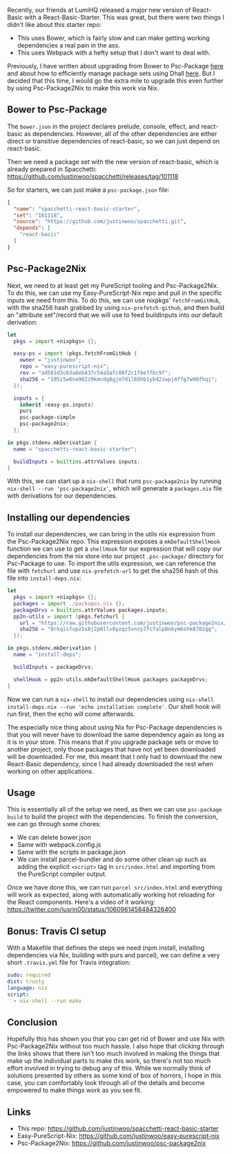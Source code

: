 Recently, our friends at LumiHQ released a major new version of React-Basic with a React-Basic-Starter. This was great, but there were two things I didn't like about this starter repo:

* This uses Bower, which is fairly slow and can make getting working dependencies a real pain in the ass.
* This uses Webpack with a hefty setup that I don't want to deal with.

Previously, I have written about upgrading from Bower to Psc-Package [here](https://qiita.com/kimagure/items/0d9354900d7a7dbd3864) and about how to efficiently manage package sets using Dhall [here](https://qiita.com/kimagure/items/c419ba740ac134a837a2). But I decided that this time, I would go the extra mile to upgrade this even further by using Psc-Package2Nix to make this work via Nix.

## Bower to Psc-Package

The `bower.json` in the project declares prelude, console, effect, and react-basic as dependencies. However, all of the other dependencies are either direct or transitive dependencies of react-basic, so we can just depend on react-basic.

Then we need a package set with the new version of react-basic, which is already prepared in Spacchetti: <https://github.com/justinwoo/spacchetti/releases/tag/101118>

So for starters, we can just make a `psc-package.json` file:

```json
{
  "name": "spacchetti-react-basic-starter",
  "set": "101118",
  "source": "https://github.com/justinwoo/spacchetti.git",
  "depends": [
    "react-basic"
  ]
}
```

## Psc-Package2Nix

Next, we need to at least get my PureScript tooling and Psc-Package2Nix. To do this, we can use my Easy-PureScript-Nix repo and pull in the specific inputs we need from this. To do this, we can use nixpkgs' `fetchFromGitHub`, with the sha256 hash grabbed by using `nix-prefetch-github`, and then build an "attribute set"/record that we will use to feed buildInputs into our default derivation:

```nix
let
  pkgs = import <nixpkgs> {};

  easy-ps = import (pkgs.fetchFromGitHub {
    owner = "justinwoo";
    repo = "easy-purescript-nix";
    rev = "ad581d3c63a8eb437c54a5afc08f2c1f6e7fbc9f";
    sha256 = "105i5w6na902z9kmcdg8gjm7d1l65hb1yb42zwpj4ffg7w90fhqj";
  });

  inputs = {
    inherit (easy-ps.inputs)
    purs
    psc-package-simple
    psc-package2nix;
  };

in pkgs.stdenv.mkDerivation {
  name = "spacchetti-react-basic-starter";

  buildInputs = builtins.attrValues inputs;
}
```

With this, we can start up a `nix-shell` that runs `psc-package2nix` by running `nix-shell --run 'psc-package2nix'`, which will generate a `packages.nix` file with derivations for our dependencies.

## Installing our dependencies

To install our dependencies, we can bring in the utils nix expression from the Psc-Package2Nix repo. This expression exposes a `mkDefaultShellHook` function we can use to get a `shellHook` for our expression that will copy our dependencies from the nix store into our project `.psc-package/` directory for Psc-Package to use. To import the utils expression, we can reference the file with `fetchurl` and use `nix-prefetch-url` to get the sha256 hash of this file into `install-deps.nix`:

```nix
let
  pkgs = import <nixpkgs> {};
  packages = import ./packages.nix {};
  packageDrvs = builtins.attrValues packages.inputs;
  pp2n-utils = import (pkgs.fetchurl {
    url = "https://raw.githubusercontent.com/justinwoo/psc-package2nix/409aab26afa0784eb90440da33b1ad4d56aedb93/utils.nix";
    sha256 = "0rkqisfvpz5x8j2p0llv0yzgz5vnzy7fcfalp8nkymbshk8702gg";
  });

in pkgs.stdenv.mkDerivation {
  name = "install-deps";

  buildInputs = packageDrvs;

  shellHook = pp2n-utils.mkDefaultShellHook packages packageDrvs;
}
```

Now we can run a `nix-shell` to install our dependencies using `nix-shell install-deps.nix --run 'echo installation complete'`. Our shell hook will run first, then the echo will come afterwards.

The especially nice thing about using Nix for Psc-Package dependencies is that you will never have to download the same dependency again as long as it is in your store. This means that if you upgrade package sets or move to another project, only those packages that have not yet been downloaded will be downloaded. For me, this meant that I only had to download the new React-Basic dependency, since I had already downloaded the rest when working on other applications.

## Usage

This is essentially all of the setup we need, as then we can use `psc-package build` to build the project with the dependencies. To finish the conversion, we can go through some chores:

* We can delete bower.json
* Same with webpack.config.js
* Same with the scripts in package.json
* We can install parcel-bundler and do some other clean up such as adding the explicit `<script>` tag in `src/index.html` and importing from the PureScript compiler output.

Once we have done this, we can run `parcel src/index.html` and everything will work as expected, along with automatically working hot reloading for the React components. Here's a video of it working: <https://twitter.com/jusrin00/status/1060961458484326400>

## Bonus: Travis CI setup

With a Makefile that defines the steps we need (npm install, installing dependencies via Nix, building with purs and parcel), we can define a very short `.travis.yml` file for Travis integration:


```yml
sudo: required
dist: trusty
language: nix
script:
  - nix-shell --run make
```

## Conclusion

Hopefully this has shown you that you can get rid of Bower and use Nix with Psc-Package2Nix without too much hassle. I also hope that clicking through the links shows that there isn't too much involved in making the things that make up the individual parts to make this work, so there's not too much effort involved in trying to debug any of this. While we normally think of solutions presented by others as some kind of box of horrors, I hope in this case, you can comfortably look through all of the details and become empowered to make things work as you see fit.

## Links

* This repo: <https://github.com/justinwoo/spacchetti-react-basic-starter>
* Easy-PureScript-Nix: <https://github.com/justinwoo/easy-purescript-nix>
* Psc-Package2Nix: <https://github.com/justinwoo/psc-package2nix>